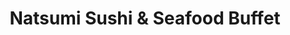 ---
layout: place
title: "Natsumi Sushi & Seafood Buffet"
permalink: /california/san-diego/natsumi-sushi-seafood-buffet.html
stateAbbr: CA
stateName: California
cityName: San Diego
place_id: ChIJp5Tx4VL_24ARNOlqbKLTVdo
photos:
  - name: >-
      places/ChIJp5Tx4VL_24ARNOlqbKLTVdo/photos/AeeoHcIn3KChzyd5CNNsQzDJPWPtS7CyzyRvlOh3Bt36sZyVHUqL0TuQEglH9kQFgqHK2UQXz62EqPfkcPi0xv0qF5eNSTxvgGLwO7gKzdtoAbyM2rDogza-stUgUgOxxSj_ji-iw7EWXpNRHfGjuUCbqDDjNmPZOx9Hx6TN0zy7sxeaOhppmD-M6EZs-hCj3vYtpH07fHBTluLJIBQW9L3UXdaWo70elDGT1beVMGffmcTerE2vPxfyqjhxHgDRJ0NDkWIW3K9uTzvwMFncltwot96TFxu3wYMVjI5fy-eACpoVsA
    widthPx: 4609
    heightPx: 3073
    authorAttributions:
      - displayName: Natsumi Sushi & Seafood Buffet
        uri: https://maps.google.com/maps/contrib/117670106578467005016
        photoUri: >-
          https://lh3.googleusercontent.com/a-/ALV-UjWoc6lT_nUd03S4G6uxMcHMa2XOOKxxmbp3-4ZSOfHzdxs-2HEN=s100-p-k-no-mo
    flagContentUri: >-
      https://www.google.com/local/imagery/report/?cb_client=maps_api_places.places_api&image_key=!1e10!2sAF1QipPGYYGcfDtrd2-Ihr2l_ZtW_dNomtNBiDvj06la&hl=en-US
    googleMapsUri: >-
      https://www.google.com/maps/place//data=!3m4!1e2!3m2!1sAF1QipPGYYGcfDtrd2-Ihr2l_ZtW_dNomtNBiDvj06la!2e10!4m2!3m1!1s0x80dbff52e1f194a7:0xda55d3a26c6ae934
  - name: >-
      places/ChIJp5Tx4VL_24ARNOlqbKLTVdo/photos/AeeoHcLWV3OXNQrdDwzbZNr1NvMgeRZQv_KxglxqlSn1mhZPQuR4ir_hDwfOs_dsn_J1jYgGn_fDhGvPF-ST2788TOCG8X1_q4PfyNqDp09Db3DQhPc8UwsRHX-pElMMAkjeA9ldbBVycYIa9qm7FnljQvWbsgEvbenAjMEs7Lz_PdK_kb0TDftIoKfZMLMaj9t5LWzOrN5Tj0L1FbOYqhJR0yafUEJamsXrfiEN5jwnDLFqwXJpPxG0fVAlPaFu0tAAv1p1dIv5S-7cyeSgP7-I-dOXqfqo5wuz_M_IPqonX69QSDcy-Lb7qMjlsmgTFZ88aJ2ywejxGq25sQX0hekuuiJTrYaaqGMb9wdF_5OEE2kW5pR54zz3tt1iHjCc4_RsG5cyhat47jkHxLCrCjdBk9fw1NnhGSo0pRsDf1xdWxmrKw
    widthPx: 4032
    heightPx: 3024
    authorAttributions:
      - displayName: Samantha Mimi Nguyen
        uri: https://maps.google.com/maps/contrib/114608182821343430506
        photoUri: >-
          https://lh3.googleusercontent.com/a-/ALV-UjUFEWCOgayMpb1Jx4MK0LEGdrYgsGdkYvbPafwlcxwdLVOGgYs2=s100-p-k-no-mo
    flagContentUri: >-
      https://www.google.com/local/imagery/report/?cb_client=maps_api_places.places_api&image_key=!1e10!2sCIHM0ogKEICAgMCI7sbvLA&hl=en-US
    googleMapsUri: >-
      https://www.google.com/maps/place//data=!3m4!1e2!3m2!1sCIHM0ogKEICAgMCI7sbvLA!2e10!4m2!3m1!1s0x80dbff52e1f194a7:0xda55d3a26c6ae934
  - name: >-
      places/ChIJp5Tx4VL_24ARNOlqbKLTVdo/photos/AeeoHcLcs7W239xfu6RDrVVW9Yhjivasgjc9f6yYd7V30wco9RS2HT6WgbAMzPT9_ePHfcmEh4G7GRwy3n24U6S-a9VLv_rJkiv6fJ3wudPPBZiowYfvzWEIEhUpy5K2d86cMXhoyRfLL_IWmqv2lyt1ypxQOnmfMSieRLBvYgvvIFpEXmCTOx7MN5i5vpuBmrr_otZSV5zAzvmVBdoMd9mmsGxsBKbuvBAyzp1bl8usYjkEz3ckk0dz_HxLgVH7rgpWolziSKgHkmQfbGWw1vw9Ix7QVB9o_Pta-YOv6fa8PmLd0w
    widthPx: 1500
    heightPx: 1000
    authorAttributions:
      - displayName: Natsumi Sushi & Seafood Buffet
        uri: https://maps.google.com/maps/contrib/117670106578467005016
        photoUri: >-
          https://lh3.googleusercontent.com/a-/ALV-UjWoc6lT_nUd03S4G6uxMcHMa2XOOKxxmbp3-4ZSOfHzdxs-2HEN=s100-p-k-no-mo
    flagContentUri: >-
      https://www.google.com/local/imagery/report/?cb_client=maps_api_places.places_api&image_key=!1e10!2sAF1QipNCsXDR2rTVjd_EJLkdcZCXQ1sldLjh39e0b3KE&hl=en-US
    googleMapsUri: >-
      https://www.google.com/maps/place//data=!3m4!1e2!3m2!1sAF1QipNCsXDR2rTVjd_EJLkdcZCXQ1sldLjh39e0b3KE!2e10!4m2!3m1!1s0x80dbff52e1f194a7:0xda55d3a26c6ae934
  - name: >-
      places/ChIJp5Tx4VL_24ARNOlqbKLTVdo/photos/AeeoHcLeLDabZhoDXa3gpfEIlGZLWQ1eqzIiQZXM_T5jsByOHDhTZLJWwEpFRUKas3pw5A4HVFG6zl6_IdvHM_fc_eyYkdIoZqEV4MPvssJYvJOuC9bu6DFE-vYkYoFsB_2pPGSgM3R1OIqMQ5GkTkZA7Yz69lmzHBwZwBgL8weLBGpM-5AO3H6HdE1ZYIgz9ZCO7ksHfYY0SB8QBoTVWOP4gz7Nfz6xv6ewaaldYfk0JX_RgRJ7vRwBjK5j4wYNO_yJud49afJJ3uR6TLPJ7tRc4WLPCjJ6SFlO8KMXpMMpO8AJ4vYXGVNwwg_98eliy5_aIUHmTGhaTFlSKAoHBBQVgdlD_WBpes1tLix7lFfN-TOLGrDAab3sCivhss5r4V-G3Ho_rUeDErAWl_FdytE4REsxpRMQocUyeGI
    widthPx: 3537
    heightPx: 2652
    authorAttributions:
      - displayName: Samantha Mimi Nguyen
        uri: https://maps.google.com/maps/contrib/114608182821343430506
        photoUri: >-
          https://lh3.googleusercontent.com/a-/ALV-UjUFEWCOgayMpb1Jx4MK0LEGdrYgsGdkYvbPafwlcxwdLVOGgYs2=s100-p-k-no-mo
    flagContentUri: >-
      https://www.google.com/local/imagery/report/?cb_client=maps_api_places.places_api&image_key=!1e10!2sCIHM0ogKEICAgMCI7sbvDA&hl=en-US
    googleMapsUri: >-
      https://www.google.com/maps/place//data=!3m4!1e2!3m2!1sCIHM0ogKEICAgMCI7sbvDA!2e10!4m2!3m1!1s0x80dbff52e1f194a7:0xda55d3a26c6ae934
  - name: >-
      places/ChIJp5Tx4VL_24ARNOlqbKLTVdo/photos/AeeoHcKGPcWKzMw0h8SKFO5wExA9o_hr5s_h1CD6_NfOX1l2JapGexqzqKiwOlip-Ouri1FmuvUVPmTUiBGrvuwN2YfAw9btsRVfoq6JCg8Vw3io03ZYVQEMo-QFGOxvAj5JekdGiu9we4kJX-ZlGL3fsrxwAXRTtfENY433UzIpCvfyz7kq68cSoaWi05h5w3lG5gvbWbPRzB36t0Rzp-rNe_wD7rcCjTLcxeecxPQ-V7KTwD4_Y3Vj_Zt_YyGQrP7mNO6y3edXZAzi4y5Jqyrs97V-KXhAA8kr5lWTwrb2lnH_j4QgTjUG164pisqh9zZwLwhspSDLKINtoCogvHmyLJuviojiWoYPBDE8eAzvqYngxSTOpv1K9QW3BUyMqwXYCY3nCHTHFOILQ3EhsoOBYnBiR7ZTYR72jYi_fRub9Ofm7FLy
    widthPx: 4032
    heightPx: 2268
    authorAttributions:
      - displayName: Eggbunkimo YT
        uri: https://maps.google.com/maps/contrib/103642589073731050681
        photoUri: >-
          https://lh3.googleusercontent.com/a-/ALV-UjVanVxKLxXTiqxm6k77WP8hhtgyh7narM31u5maSK0lKzX9rDMN=s100-p-k-no-mo
    flagContentUri: >-
      https://www.google.com/local/imagery/report/?cb_client=maps_api_places.places_api&image_key=!1e10!2sCIHM0ogKEICAgICb6tmQ2AE&hl=en-US
    googleMapsUri: >-
      https://www.google.com/maps/place//data=!3m4!1e2!3m2!1sCIHM0ogKEICAgICb6tmQ2AE!2e10!4m2!3m1!1s0x80dbff52e1f194a7:0xda55d3a26c6ae934
  - name: >-
      places/ChIJp5Tx4VL_24ARNOlqbKLTVdo/photos/AeeoHcJxd60ILVYB6M5O6tayk_BpUkHJMXW2YZgQ5ztpdyVfIEKGWgqqJJe_ziFecK5Qusg9PxeGBzc5UCbbDzSzi59wF-FwTdmZ78NanoOe1xZjDwLvFMaDJGrHvw2FEE4AtpNjdCio-8qYIR5ALdX3CiefcTUy3W2l4LZg1MuyJJKootXyaYeAxtKlkDV1euGwLfPDKoU3ALBiyB5hWf86CATM6w4DglZqHXufeglJwD0jVPdOpoRDmyiUqVMl-36A4hNAWKFiuqeNv1B_tSlOD69reeAoJdcL6pIvls7aezmpuUqLOi_hz65trznh_WAtmwUXn6cmk3umaw2O98Ggp34JmpYzDdL9DxESDscYVnaCliHnu6HaBQmkboRwRfmaBt-UTkbQ2YCFB5KDc9jaqh-QUfNIG17dUT2rfLF3yU-0meyz
    widthPx: 4032
    heightPx: 3024
    authorAttributions:
      - displayName: Jeff Cooperhouse
        uri: https://maps.google.com/maps/contrib/116375863941506286933
        photoUri: >-
          https://lh3.googleusercontent.com/a-/ALV-UjWB345L6OMOlfvAg1xbRilvbwhWAjnE5cQ9W-yfa4rG60Ebs0dE=s100-p-k-no-mo
    flagContentUri: >-
      https://www.google.com/local/imagery/report/?cb_client=maps_api_places.places_api&image_key=!1e10!2sCIHM0ogKEICAgICXqO-0ugE&hl=en-US
    googleMapsUri: >-
      https://www.google.com/maps/place//data=!3m4!1e2!3m2!1sCIHM0ogKEICAgICXqO-0ugE!2e10!4m2!3m1!1s0x80dbff52e1f194a7:0xda55d3a26c6ae934
  - name: >-
      places/ChIJp5Tx4VL_24ARNOlqbKLTVdo/photos/AeeoHcIrKdt4duT1-akhefqzP8xZzw3-0AVUrg4-D7aaj3p3LFh9wkO3MoNLBWBIfY6JCnHb15Mq_P1Oh8Q8XU_o2xOWiory4uq0tp1904pN3SeCfo3BdWAbthAKIN4K3MEJyeLtcDuukCTDO7MdRKD3WfW7ZvsZLzXIJRUqCO8RtVsaBN0YxBZMXseLSOTNC5OQ42fjs5fT54AsYbEgi5JEudyNRl2TF8p1gqXyOju2Z2F3XFITQEY1Ip0XZeqSlC-HVvmysmS3vV84V_IadAJvRguaIV9lQNDMUjOPFsdPwTsf4Kuvwt3GMa-nLFo9fA2s5CVDolETKrAxD398_RgmVWo8RWRUJwMQmTth3IkguSZyM98QMUI3BirF1iuIhuJQUQ4FbVmgioN4lTAv0EaIyPNMj-CpdlOneLbs45JXtcrMRJyI
    widthPx: 3000
    heightPx: 4000
    authorAttributions:
      - displayName: Bradley Kay
        uri: https://maps.google.com/maps/contrib/110388569380677050068
        photoUri: >-
          https://lh3.googleusercontent.com/a/ACg8ocI8sT4xG56u8eUsKwXnDO6tsKLzLRcfbFkX-Y9ydJCV1BMZ-64p=s100-p-k-no-mo
    flagContentUri: >-
      https://www.google.com/local/imagery/report/?cb_client=maps_api_places.places_api&image_key=!1e10!2sCIHM0ogKEICAgICXkI_DiwE&hl=en-US
    googleMapsUri: >-
      https://www.google.com/maps/place//data=!3m4!1e2!3m2!1sCIHM0ogKEICAgICXkI_DiwE!2e10!4m2!3m1!1s0x80dbff52e1f194a7:0xda55d3a26c6ae934
  - name: >-
      places/ChIJp5Tx4VL_24ARNOlqbKLTVdo/photos/AeeoHcKHwWQ-wYXY7K0DWgYyDFpmDmNJ97oYqqkuNmO4fKs3IVFquGclGyl9jx6mxgMhpGKiqLcdpQlj8hgCa1jZqdmFKX0VGHgsKBDrkzo10GgVcXahLt-4UdTjsiZMgO6GN_E1QbDenPNBnLw5DICJicAXbQRJBPpzYUuOjerksppRzrvwwdl5A6u2nKeYi1NZoXNpXNa_N-2r5aN9IKGKpFnQS7yQ8RFKiQZQNwESPw9BgzOEXZuLmakWFuw0TPlSpwauv_ppwyB6wA7gU2-pd5Byp9WDTkugOMvTiXaL0dLX_fowpRYKki7b0IZCh7hGlkVPtsZ0OsTBfS0rXbVwnD6VdeA7WlKJ246j2jr7AlvdSE6i7GvP70QYcHeqAZ0iHdS5y2gf8PVBwvQNPzKg4st884SMRloejJgPmq4y45Rinw
    widthPx: 4032
    heightPx: 2268
    authorAttributions:
      - displayName: Lia Guan
        uri: https://maps.google.com/maps/contrib/115400788205218877864
        photoUri: >-
          https://lh3.googleusercontent.com/a-/ALV-UjW49CAKIKQYtzSqobTBc4LezTSBaablHJUwRYjDHz03hltuAzP4xw=s100-p-k-no-mo
    flagContentUri: >-
      https://www.google.com/local/imagery/report/?cb_client=maps_api_places.places_api&image_key=!1e10!2sCIHM0ogKEICAgIDd2ZaNTw&hl=en-US
    googleMapsUri: >-
      https://www.google.com/maps/place//data=!3m4!1e2!3m2!1sCIHM0ogKEICAgIDd2ZaNTw!2e10!4m2!3m1!1s0x80dbff52e1f194a7:0xda55d3a26c6ae934
  - name: >-
      places/ChIJp5Tx4VL_24ARNOlqbKLTVdo/photos/AeeoHcL8DEjBUiIL-ogdvV-ISGy-P2IX07WRbufM_UFKEwN0HMXGHUIlME4PQhcfNavRZDv818YJ5KwpjFcRihHcK2emDUnAq7Tp0teNqsyuEDaQ3Z9cIltWgchmeZ-dS27EKiX4BRvz9EaNWyBn6QuxlHYJtl2kMjTnk1tZgtvX28hhcuA8r7JXuGh00LNqZAOQBbDKhJhiptIHOHXjXVp93kjp6BIge9HKQlO9x7yglNMdwmVSiGVkmt02S7fxGfutztk6B_F1htj1D4SO8Rd1L6GuR6cnjk-wLITL_KLQw3IaYAoBLb5f7ll94efrMmvBJG-xqQOTG3vsrzZ1PC2RiyAnGPij3A2k4T1XIdlOOSFYj-oW-Jxllb-SSVg18cC6fIYGpgELrU-M0__N22MBBiPh-ME1jVul3eCvVbg4LRthITD3
    widthPx: 3024
    heightPx: 4032
    authorAttributions:
      - displayName: LULU LIVE Art
        uri: https://maps.google.com/maps/contrib/106977587622405341805
        photoUri: >-
          https://lh3.googleusercontent.com/a-/ALV-UjW5ygnApAewoweQAk5p3wb5bpNLSKQiVaQNV78P96atCNid4QI=s100-p-k-no-mo
    flagContentUri: >-
      https://www.google.com/local/imagery/report/?cb_client=maps_api_places.places_api&image_key=!1e10!2sCIHM0ogKEICAgID_tK_g2QE&hl=en-US
    googleMapsUri: >-
      https://www.google.com/maps/place//data=!3m4!1e2!3m2!1sCIHM0ogKEICAgID_tK_g2QE!2e10!4m2!3m1!1s0x80dbff52e1f194a7:0xda55d3a26c6ae934
  - name: >-
      places/ChIJp5Tx4VL_24ARNOlqbKLTVdo/photos/AeeoHcJfl1LrnaAKAykLJTfPfQasNxxbuqCs82wJHVKRffm8IwsrTOlZzcvvIeQ8eEr-q5ARrXRg6O7tQLcxs7hzeUOjdc0oWZkMmWsaB09jt3Nt7CW3agq4qb0UCwZ1N7Sl-I5NrE26RyN6yTVFD2OSAZFLTDk1dhRaXf9NM8GXcLHk1wOC8Isds23YoimkXshL8fQMFPl3XdJ-6D20oyOO3P100lLYs6RAEWDmS2wEvdBRc2WBhlAMBVi2gObVpiY7pANBg9w3uJYVtWP8EkJ8CZPKR6GaJkXGdgW1CLlF8yNCbN9R92beVIW1T9zIsWSifu3ZEV_zF8jCtrJsavMs5JrGw6LH7RI2LPZ0waL7N1XrZD4v1b_gYDGD38uvNTwWtOlgw59BkZB8YE8W8l2X8b56kU2MSiBANJGsAxgss74
    widthPx: 4000
    heightPx: 2252
    authorAttributions:
      - displayName: Paul MX
        uri: https://maps.google.com/maps/contrib/117455927529043345565
        photoUri: >-
          https://lh3.googleusercontent.com/a-/ALV-UjV90ddtgsMW1U7BY1P2cDi-oZWlPKVwgo_xJ4gdomdgA6EkMmxI=s100-p-k-no-mo
    flagContentUri: >-
      https://www.google.com/local/imagery/report/?cb_client=maps_api_places.places_api&image_key=!1e10!2sCIHM0ogKEICAgICDo_z8Dw&hl=en-US
    googleMapsUri: >-
      https://www.google.com/maps/place//data=!3m4!1e2!3m2!1sCIHM0ogKEICAgICDo_z8Dw!2e10!4m2!3m1!1s0x80dbff52e1f194a7:0xda55d3a26c6ae934
address: 7040 Miramar Rd, San Diego, CA 92121, USA
street: 7040 Miramar Rd
city: San Diego
state: CA
zip: '92121'
country: USA
neighborhood: Miramar
latitude: '32.879282'
longitude: '-117.164579'
accessibility_options:
  wheelchairAccessibleParking: true
  wheelchairAccessibleEntrance: true
  wheelchairAccessibleRestroom: true
  wheelchairAccessibleSeating: true
business_status: OPERATIONAL
name: Natsumi Sushi & Seafood Buffet
google_maps_links:
  directionsUri: >-
    https://www.google.com/maps/dir//''/data=!4m7!4m6!1m1!4e2!1m2!1m1!1s0x80dbff52e1f194a7:0xda55d3a26c6ae934!3e0
  placeUri: https://maps.google.com/?cid=15732713567845804340
  writeAReviewUri: >-
    https://www.google.com/maps/place//data=!4m3!3m2!1s0x80dbff52e1f194a7:0xda55d3a26c6ae934!12e1
  reviewsUri: >-
    https://www.google.com/maps/place//data=!4m4!3m3!1s0x80dbff52e1f194a7:0xda55d3a26c6ae934!9m1!1b1
  photosUri: >-
    https://www.google.com/maps/place//data=!4m3!3m2!1s0x80dbff52e1f194a7:0xda55d3a26c6ae934!10e5
primary_type: Sushi Restaurant
opening_hours:
  regular: null
  current: null
secondary_opening_hours:
  regular:
    weekdayDescriptions: null
    type: null
  current:
    weekdayDescriptions: null
    type: null
phone: (858) 695-0888
price_level: PRICE_LEVEL_MODERATE
price_range: null
rating: '4.2'
rating_count: 1944
website: http://natsumibuffet.com/
description: >-
  Modern spot for all-you-can eat sushi, Japanese entrees, poke bowls, Chinese
  dishes & Mongolian BBQ.
reviews:
  - name: >-
      places/ChIJp5Tx4VL_24ARNOlqbKLTVdo/reviews/ChdDSUhNMG9nS0VJQ0FnSUNYcU9fSWlBRRAB
    relativePublishTimeDescription: 6 months ago
    rating: 5
    text:
      text: >-
        Great sushi and seafood buffet at Natsumi! Large selection of dishes and
        all taste fresh and delicious. Good dessert selection as well. About $30
        per person. Good for a party of any size, they have very large tables.
        Outdoor seating as well. Staff is friendly and quick, cleaning used
        plates so you have more room for another! Recommend!
      languageCode: en
    originalText:
      text: >-
        Great sushi and seafood buffet at Natsumi! Large selection of dishes and
        all taste fresh and delicious. Good dessert selection as well. About $30
        per person. Good for a party of any size, they have very large tables.
        Outdoor seating as well. Staff is friendly and quick, cleaning used
        plates so you have more room for another! Recommend!
      languageCode: en
    authorAttribution:
      displayName: Jeff Cooperhouse
      uri: https://www.google.com/maps/contrib/116375863941506286933/reviews
      photoUri: >-
        https://lh3.googleusercontent.com/a-/ALV-UjWB345L6OMOlfvAg1xbRilvbwhWAjnE5cQ9W-yfa4rG60Ebs0dE=s128-c0x00000000-cc-rp-mo-ba6
    publishTime: '2024-10-12T20:30:19.205976Z'
    flagContentUri: >-
      https://www.google.com/local/review/rap/report?postId=ChdDSUhNMG9nS0VJQ0FnSUNYcU9fSWlBRRAB&d=17924085&t=1
    googleMapsUri: >-
      https://www.google.com/maps/reviews/data=!4m6!14m5!1m4!2m3!1sChdDSUhNMG9nS0VJQ0FnSUNYcU9fSWlBRRAB!2m1!1s0x80dbff52e1f194a7:0xda55d3a26c6ae934
  - name: >-
      places/ChIJp5Tx4VL_24ARNOlqbKLTVdo/reviews/ChdDSUhNMG9nS0VJQ0FnSUR2dDZTa213RRAB
    relativePublishTimeDescription: 3 months ago
    rating: 5
    text:
      text: >-
        This sushi buffet was phenomenal. They had a large and clean dining room
        with enough seats and a great patio. The service was excellent. Their
        sushi was great with a variety of selections. Besides, I liked their
        entrees, fried rice and noodles, soups, and desserts. Their fried
        seafood entrees tasted authentic and decent. I liked their seafood, and
        hot and sour soup the most. Their desserts were also amazing without too
        much sugar. I liked the green tea and coconut pudding. They also had a
        great hibachi bar, but I was completely full. Their lunch was much
        cheaper than dinner, but the lunch items were enough for me. Highly
        recommend this decent sushi buffet.
      languageCode: en
    originalText:
      text: >-
        This sushi buffet was phenomenal. They had a large and clean dining room
        with enough seats and a great patio. The service was excellent. Their
        sushi was great with a variety of selections. Besides, I liked their
        entrees, fried rice and noodles, soups, and desserts. Their fried
        seafood entrees tasted authentic and decent. I liked their seafood, and
        hot and sour soup the most. Their desserts were also amazing without too
        much sugar. I liked the green tea and coconut pudding. They also had a
        great hibachi bar, but I was completely full. Their lunch was much
        cheaper than dinner, but the lunch items were enough for me. Highly
        recommend this decent sushi buffet.
      languageCode: en
    authorAttribution:
      displayName: Vincent Lam
      uri: https://www.google.com/maps/contrib/109356790684726364640/reviews
      photoUri: >-
        https://lh3.googleusercontent.com/a-/ALV-UjWhgLU5Jei3Pl4JDPEcEIdZNkffzDIZHGXJ2KnjXHN0yfq3XHBU=s128-c0x00000000-cc-rp-mo-ba7
    publishTime: '2024-12-25T01:26:10.420395Z'
    flagContentUri: >-
      https://www.google.com/local/review/rap/report?postId=ChdDSUhNMG9nS0VJQ0FnSUR2dDZTa213RRAB&d=17924085&t=1
    googleMapsUri: >-
      https://www.google.com/maps/reviews/data=!4m6!14m5!1m4!2m3!1sChdDSUhNMG9nS0VJQ0FnSUR2dDZTa213RRAB!2m1!1s0x80dbff52e1f194a7:0xda55d3a26c6ae934
  - name: >-
      places/ChIJp5Tx4VL_24ARNOlqbKLTVdo/reviews/ChdDSUhNMG9nS0VJQ0FnSURUZ055UnNnRRAB
    relativePublishTimeDescription: a week ago
    rating: 4
    text:
      text: >-
        Natsumi is a great buffet for the price—the seafood and sushi makes it
        worthwhile. It’s surprisingly fresh and the staff keeps the selection
        well-stocked. It’s definitely one of the better Asian buffets with a
        mixture of Japanese, Chinese, Korean, and Vietnamese dishes. You’ll find
        a vast sushi section with tons of options—tiny poke bowls, endless
        rolls, and plates of sashimi. There is a sushi chef there so they are
        making it fresh throughout the day. The cold seafood bar is always
        stocked with crab legs, shrimp, and oysters. You’ll find different types
        of soups and dumplings—egg drop soup, hot and sour soup, shu mai, etc.
        They also feature a ton of hot dishes like steamed fish, orange chicken,
        beef and broccoli, salt and pepper crab, honey walnut shrimp, fried
        rice, chow mein, and so much more. The staff isn’t particularly the most
        friendly, but I’m always impressed by how diligent they are about
        clearing out your plates as soon as you’re finished with them. It’s not
        fancy, but it’s a solid buffet choice. 10/10 definitely recommend trying
        at least once!
      languageCode: en
    originalText:
      text: >-
        Natsumi is a great buffet for the price—the seafood and sushi makes it
        worthwhile. It’s surprisingly fresh and the staff keeps the selection
        well-stocked. It’s definitely one of the better Asian buffets with a
        mixture of Japanese, Chinese, Korean, and Vietnamese dishes. You’ll find
        a vast sushi section with tons of options—tiny poke bowls, endless
        rolls, and plates of sashimi. There is a sushi chef there so they are
        making it fresh throughout the day. The cold seafood bar is always
        stocked with crab legs, shrimp, and oysters. You’ll find different types
        of soups and dumplings—egg drop soup, hot and sour soup, shu mai, etc.
        They also feature a ton of hot dishes like steamed fish, orange chicken,
        beef and broccoli, salt and pepper crab, honey walnut shrimp, fried
        rice, chow mein, and so much more. The staff isn’t particularly the most
        friendly, but I’m always impressed by how diligent they are about
        clearing out your plates as soon as you’re finished with them. It’s not
        fancy, but it’s a solid buffet choice. 10/10 definitely recommend trying
        at least once!
      languageCode: en
    authorAttribution:
      displayName: Samantha Mimi Nguyen
      uri: https://www.google.com/maps/contrib/114608182821343430506/reviews
      photoUri: >-
        https://lh3.googleusercontent.com/a-/ALV-UjUFEWCOgayMpb1Jx4MK0LEGdrYgsGdkYvbPafwlcxwdLVOGgYs2=s128-c0x00000000-cc-rp-mo-ba4
    publishTime: '2025-04-06T16:35:25.464035Z'
    flagContentUri: >-
      https://www.google.com/local/review/rap/report?postId=ChdDSUhNMG9nS0VJQ0FnSURUZ055UnNnRRAB&d=17924085&t=1
    googleMapsUri: >-
      https://www.google.com/maps/reviews/data=!4m6!14m5!1m4!2m3!1sChdDSUhNMG9nS0VJQ0FnSURUZ055UnNnRRAB!2m1!1s0x80dbff52e1f194a7:0xda55d3a26c6ae934
  - name: >-
      places/ChIJp5Tx4VL_24ARNOlqbKLTVdo/reviews/ChdDSUhNMG9nS0VJQ0FnSUNYLTRPbXVnRRAB
    relativePublishTimeDescription: 5 months ago
    rating: 2
    text:
      text: >-
        First and last time there. Food was cold and mediocre. I will say we
        came at 730 or so and they close at 830 so maybe that counts for
        something. The service was good but the bathrooms were disgusting. We
        told a person on the floor who acted like they were going to do
        something about it. My pregnant girlfriend waited about 20 minutes
        before trying the rest room again and it was the same. Team leader
        rambled his way through his justification. We will stick with pan Asia
        in Escondido!
      languageCode: en
    originalText:
      text: >-
        First and last time there. Food was cold and mediocre. I will say we
        came at 730 or so and they close at 830 so maybe that counts for
        something. The service was good but the bathrooms were disgusting. We
        told a person on the floor who acted like they were going to do
        something about it. My pregnant girlfriend waited about 20 minutes
        before trying the rest room again and it was the same. Team leader
        rambled his way through his justification. We will stick with pan Asia
        in Escondido!
      languageCode: en
    authorAttribution:
      displayName: Fernando Real
      uri: https://www.google.com/maps/contrib/104579425858327795536/reviews
      photoUri: >-
        https://lh3.googleusercontent.com/a/ACg8ocLN0HcACrcX1dwq5-fz_qQdCniPjBMwQXrc0tq5Kl4i3GUBqw=s128-c0x00000000-cc-rp-mo
    publishTime: '2024-10-21T03:51:37.550949Z'
    flagContentUri: >-
      https://www.google.com/local/review/rap/report?postId=ChdDSUhNMG9nS0VJQ0FnSUNYLTRPbXVnRRAB&d=17924085&t=1
    googleMapsUri: >-
      https://www.google.com/maps/reviews/data=!4m6!14m5!1m4!2m3!1sChdDSUhNMG9nS0VJQ0FnSUNYLTRPbXVnRRAB!2m1!1s0x80dbff52e1f194a7:0xda55d3a26c6ae934
  - name: >-
      places/ChIJp5Tx4VL_24ARNOlqbKLTVdo/reviews/ChZDSUhNMG9nS0VJQ0FnSUQzcW9teFF3EAE
    relativePublishTimeDescription: 5 months ago
    rating: 5
    text:
      text: >-
        Great fresh sushi selection! heavy on the seafood, and had great hot
        soups. As far as buffets go this one is definitely one of the better
        ones in the area for cleanliness and actual hot food. Lunch price on a
        weekday was $17.99/person and considering the sushi alone was well worth
        it. We will be back!
      languageCode: en
    originalText:
      text: >-
        Great fresh sushi selection! heavy on the seafood, and had great hot
        soups. As far as buffets go this one is definitely one of the better
        ones in the area for cleanliness and actual hot food. Lunch price on a
        weekday was $17.99/person and considering the sushi alone was well worth
        it. We will be back!
      languageCode: en
    authorAttribution:
      displayName: Christina Patten
      uri: https://www.google.com/maps/contrib/101847914732492238451/reviews
      photoUri: >-
        https://lh3.googleusercontent.com/a-/ALV-UjXw1_5NFclN5QCp0UdAFqIfSULNbUmUGCaQNniwg96UDfbUUWhZ=s128-c0x00000000-cc-rp-mo
    publishTime: '2024-11-14T04:45:41.093260Z'
    flagContentUri: >-
      https://www.google.com/local/review/rap/report?postId=ChZDSUhNMG9nS0VJQ0FnSUQzcW9teFF3EAE&d=17924085&t=1
    googleMapsUri: >-
      https://www.google.com/maps/reviews/data=!4m6!14m5!1m4!2m3!1sChZDSUhNMG9nS0VJQ0FnSUQzcW9teFF3EAE!2m1!1s0x80dbff52e1f194a7:0xda55d3a26c6ae934
parking_options:
  freeParkingLot: true
  freeStreetParking: true
  valetParking: false
payment_options:
  acceptsCreditCards: true
  acceptsDebitCards: true
  acceptsCashOnly: false
  acceptsNfc: false
allow_dogs: null
curbside_pickup: false
delivery: false
dine_in: true
good_for_children: true
good_for_groups: true
good_for_sports: false
live_music: false
menu_for_children: false
outdoor_seating: true
reservable: true
restroom: true
serves_beer: true
serves_breakfast: false
serves_brunch: true
serves_cocktails: false
serves_coffee: true
serves_dinner: true
serves_dessert: true
serves_lunch: true
serves_vegetarian_food: true
serves_wine: true
takeout: true

---